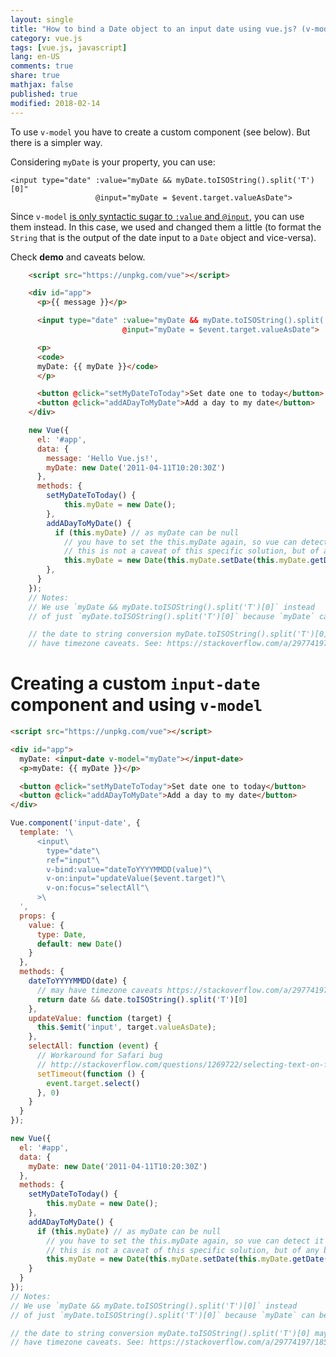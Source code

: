 ```yaml
---
layout: single
title: "How to bind a Date object to an input date using vue.js? (v-model doesn't work)"
category: vue.js
tags: [vue.js, javascript]
lang: en-US
comments: true
share: true
mathjax: false
published: true
modified: 2018-02-14
---
```


To use `v-model` you have to create a custom component (see below). But there is a simpler way.

Considering `myDate` is your property, you can use:

    <input type="date" :value="myDate && myDate.toISOString().split('T')[0]"
                       @input="myDate = $event.target.valueAsDate">

<!-- more -->

Since `v-model` [is only syntactic sugar to `:value` and `@input`][1], you can use them instead. In this case, we used and changed them a little (to format the `String` that is the output of the date input to a `Date` object and vice-versa).

Check **demo** and caveats below.


```html
    <script src="https://unpkg.com/vue"></script>

    <div id="app">
      <p>{{ message }}</p>

      <input type="date" :value="myDate && myDate.toISOString().split('T')[0]"
                         @input="myDate = $event.target.valueAsDate">

      <p>
      <code>
      myDate: {{ myDate }}</code>
      </p>

      <button @click="setMyDateToToday">Set date one to today</button>
      <button @click="addADayToMyDate">Add a day to my date</button>
    </div>
```

```javascript
    new Vue({
      el: '#app',
      data: {
        message: 'Hello Vue.js!',
        myDate: new Date('2011-04-11T10:20:30Z')
      },
      methods: {
        setMyDateToToday() {
        	this.myDate = new Date();
        },
        addADayToMyDate() {
          if (this.myDate) // as myDate can be null
            // you have to set the this.myDate again, so vue can detect it changed
            // this is not a caveat of this specific solution, but of any binding of dates
            this.myDate = new Date(this.myDate.setDate(this.myDate.getDate() + 1));
        },
      }
    });
    // Notes:
    // We use `myDate && myDate.toISOString().split('T')[0]` instead
    // of just `myDate.toISOString().split('T')[0]` because `myDate` can be null.

    // the date to string conversion myDate.toISOString().split('T')[0] may
    // have timezone caveats. See: https://stackoverflow.com/a/29774197/1850609
```


# Creating a custom `input-date` component and using `v-model`

```html
<script src="https://unpkg.com/vue"></script>

<div id="app">
  myDate: <input-date v-model="myDate"></input-date>
  <p>myDate: {{ myDate }}</p>

  <button @click="setMyDateToToday">Set date one to today</button>
  <button @click="addADayToMyDate">Add a day to my date</button>
</div>
```

```javascript
Vue.component('input-date', {
  template: '\
      <input\
        type="date"\
        ref="input"\
        v-bind:value="dateToYYYYMMDD(value)"\
        v-on:input="updateValue($event.target)"\
        v-on:focus="selectAll"\
      >\
  ',
  props: {
    value: {
      type: Date,
      default: new Date()
    }
  },
  methods: {
    dateToYYYYMMDD(date) {
      // may have timezone caveats https://stackoverflow.com/a/29774197/1850609
      return date && date.toISOString().split('T')[0]
    },
    updateValue: function (target) {
      this.$emit('input', target.valueAsDate);
    },
    selectAll: function (event) {
      // Workaround for Safari bug
      // http://stackoverflow.com/questions/1269722/selecting-text-on-focus-using-jquery-not-working-in-safari-and-chrome
      setTimeout(function () {
      	event.target.select()
      }, 0)
    }
  }
});

new Vue({
  el: '#app',
  data: {
    myDate: new Date('2011-04-11T10:20:30Z')
  },
  methods: {
    setMyDateToToday() {
    	this.myDate = new Date();
    },
    addADayToMyDate() {
      if (this.myDate) // as myDate can be null
        // you have to set the this.myDate again, so vue can detect it changed
        // this is not a caveat of this specific solution, but of any binding of dates
        this.myDate = new Date(this.myDate.setDate(this.myDate.getDate() + 1));
    }
  }
});
// Notes:
// We use `myDate && myDate.toISOString().split('T')[0]` instead
// of just `myDate.toISOString().split('T')[0]` because `myDate` can be null.

// the date to string conversion myDate.toISOString().split('T')[0] may
// have timezone caveats. See: https://stackoverflow.com/a/29774197/1850609
```


  [1]: https://vuejs.org/v2/guide/components.html#Form-Input-Components-using-Custom-Events
